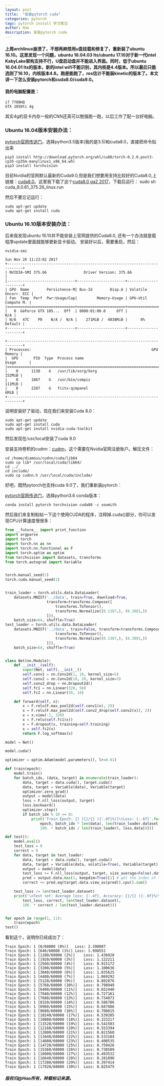 ```yaml
---
layout: post
title:  "安装pytorch cuda"
categories: pytorch
tags: pytorch install 学习笔记
author: Hao
description: 安装pytorch cuda
---
```

#### 上周archlinux崩溃了，不想再麻烦用u盘挂载和修复了，重新装了ubuntu 16.10。这里发现一个问题，ubuntu 16.04.03 lts/ubuntu 17.10对于新一代intel KabyLake架构支持不行，U盘启动盘并不能进入界面。同时，低于ubuntu 16.04.01 lts的版本，新的intel wifi不能识别，其内核是4.4版本。所以最后只能选则了16.10，内核版本4.8。跑是能跑了，ros估计不能装kinetic的版本了。本文讲一下怎么安装pytorch和cuda8.0/cuda9.0。

#### 我的电脑配置是：
	i7 7700HQ 
	GTX 1050ti 4g

其实4g的显卡内存一般的CNN还真可以勉强跑一跑，以后工作了配一台好电脑。

### Ubuntu 16.04版本安装办法：
[pytorch官网传送门](http://pytorch.org/)，选择python3.5版本(我的是3.5)和cuda8.0，直接把命令贴出来

```
pip3 install http://download.pytorch.org/whl/cu80/torch-0.2.0.post3-cp35-cp35m-manylinux1_x86_64.whl
pip3 install torchvision
```
目前Nvidia的官网默认最新的Cuda9.0,但是我们想要用支持比较好的Cuda8.0,上链接：[cuda8.0](https://developer.nvidia.com/cuda-toolkit-archive)。这里我下载了这个[cuda8.0 ga2 2017](https://developer.nvidia.com/cuda-80-ga2-download-archive)，下载后运行：
	sudo sh cuda_8.0.61_375.26_linux.run

然后不要忘记运行：

	sudo apt-get update
	sudo apt-get install cuda


### Ubuntu 16.10版本安装办法：
后来我发现ubuntu 16.10并不能安装上官网提供的Cuda8.0, 还有一个办法就是载程序update里面就能够更新显卡驱动。
安装好以后，需要重启，然后：

	nvidia-smi

```
Sun Nov 26 11:23:02 2017
+-----------------------------------------------------------------------------+
| NVIDIA-SMI 375.66                 Driver Version: 375.66                    |
|-------------------------------+----------------------+----------------------+
| GPU  Name        Persistence-M| Bus-Id        Disp.A | Volatile Uncorr. ECC |
| Fan  Temp  Perf  Pwr:Usage/Cap|         Memory-Usage | GPU-Util  Compute M. |
|===============================+======================+======================|
|   0  GeForce GTX 105...  Off  | 0000:01:00.0     Off |                  N/A |
| N/A   47C    P0    N/A /  N/A |    271MiB /  4038MiB |      0%      Default |
+-------------------------------+----------------------+----------------------+
                                                                               
+-----------------------------------------------------------------------------+
| Processes:                                                       GPU Memory |
|  GPU       PID  Type  Process name                               Usage      |
|=============================================================================|
|    0      1138    G   /usr/lib/xorg/Xorg                             152MiB |
|    0      1867    G   /usr/bin/compiz                                111MiB |
|    0      2287    G   fcitx-qimpanel                                   6MiB |
+-----------------------------------------------------------------------------+
```

说明安装好了驱动，现在我们来安装Cuda 8.0：
	
	sudo apt-get update
	sudo apt-get install cuda
	sudo apt-get install nvidia-cuda-toolkit

然后发现在/usr/local安装了cuda 9.0

安装支持卷积的cudnn：[cudnn](https://developer.nvidia.com/cudnn)，这个需要在Nvidia官网注册账户。解压文件：

	cd /home/diamous/cudnn/cuda/lib64
	sudo cp lib* /usr/local/cuda/lib64/
	cd ../
	cd include/
	sudo cp cudnn.h /usr/local/cuda/include/


好吧，既然pytorch也支持cuda 9.0了，我们重新装pytorch：

[pytorch官网传送门](http://pytorch.org/)，选择python3.6 conda版本：

    conda install pytorch torchvision cuda80 -c soumith

然后我们来复制粘帖一下这个使用CUDA的程序，注释掉.cuda()部分，你可以发现CPU计算速度慢很多：
```python
from __future__ import print_function
import argparse
import torch
import torch.nn as nn
import torch.nn.functional as F
import torch.optim as optim
from torchvision import datasets, transforms
from torch.autograd import Variable


torch.manual_seed(1)
torch.cuda.manual_seed(1)


train_loader = torch.utils.data.DataLoader(
    datasets.MNIST('../data', train=True, download=True,
                   transform=transforms.Compose([
                       transforms.ToTensor(),
                       transforms.Normalize((0.1307,), (0.3081,))
                   ])),
    batch_size=64, shuffle=True)
test_loader = torch.utils.data.DataLoader(
    datasets.MNIST('../data', train=False, transform=transforms.Compose([
                       transforms.ToTensor(),
                       transforms.Normalize((0.1307,), (0.3081,))
                   ])),
    batch_size=64, shuffle=True)


class Net(nn.Module):
    def __init__(self):
        super(Net, self).__init__()
        self.conv1 = nn.Conv2d(1, 10, kernel_size=5)
        self.conv2 = nn.Conv2d(10, 20, kernel_size=5)
        self.conv2_drop = nn.Dropout2d()
        self.fc1 = nn.Linear(320, 50)
        self.fc2 = nn.Linear(50, 10)

    def forward(self, x):
        x = F.relu(F.max_pool2d(self.conv1(x), 2))
        x = F.relu(F.max_pool2d(self.conv2_drop(self.conv2(x)), 2))
        x = x.view(-1, 320)
        x = F.relu(self.fc1(x))
        x = F.dropout(x, training=self.training)
        x = self.fc2(x)
        return F.log_softmax(x)

model = Net()

model.cuda()

optimizer = optim.Adam(model.parameters(), lr=0.01)

def train(epoch):
    model.train()
    for batch_idx, (data, target) in enumerate(train_loader):
        data, target = data.cuda(), target.cuda()
        data, target = Variable(data), Variable(target)
        optimizer.zero_grad()
        output = model(data)
        loss = F.nll_loss(output, target)
        loss.backward()
        optimizer.step()
        if batch_idx % 10 == 0:
            print('Train Epoch: {} [{}/{} ({:.0f}%)]\tLoss: {:.6f}'.format(
                epoch, batch_idx * len(data), len(train_loader.dataset),
                100. * batch_idx / len(train_loader), loss.data[0]))

def test():
    model.eval()
    test_loss = 0
    correct = 0
    for data, target in test_loader:
        data, target = data.cuda(), target.cuda()
        data, target = Variable(data, volatile=True), Variable(target)
        output = model(data)
        test_loss += F.nll_loss(output, target, size_average=False).data[0] # sum up batch loss
        pred = output.data.max(1, keepdim=True)[1] # get the index of the max log-probability
        correct += pred.eq(target.data.view_as(pred)).cpu().sum()

    test_loss /= len(test_loader.dataset)
    print('\nTest set: Average loss: {:.4f}, Accuracy: {}/{} ({:.0f}%)\n'.format(
        test_loss, correct, len(test_loader.dataset),
        100. * correct / len(test_loader.dataset)))


for epoch in range(1, 11):
    train(epoch)
test()
```

看到这个，说明你已经成功了：
```
Train Epoch: 1 [0/60000 (0%)]	Loss: 2.390087
Train Epoch: 1 [640/60000 (1%)]	Loss: 1.998551
Train Epoch: 1 [1280/60000 (2%)]	Loss: 1.436028
Train Epoch: 1 [1920/60000 (3%)]	Loss: 1.122211
Train Epoch: 1 [2560/60000 (4%)]	Loss: 0.915172
Train Epoch: 1 [3200/60000 (5%)]	Loss: 1.100636
Train Epoch: 1 [3840/60000 (6%)]	Loss: 1.035625
Train Epoch: 1 [4480/60000 (7%)]	Loss: 1.069292
Train Epoch: 1 [5120/60000 (9%)]	Loss: 0.802876
Train Epoch: 1 [5760/60000 (10%)]	Loss: 0.790949
Train Epoch: 1 [6400/60000 (11%)]	Loss: 0.652440
Train Epoch: 1 [7040/60000 (12%)]	Loss: 0.727161
Train Epoch: 1 [7680/60000 (13%)]	Loss: 0.734073
Train Epoch: 1 [8320/60000 (14%)]	Loss: 0.586786
Train Epoch: 1 [8960/60000 (15%)]	Loss: 0.687886
Train Epoch: 1 [9600/60000 (16%)]	Loss: 0.708015
Train Epoch: 1 [10240/60000 (17%)]	Loss: 0.539205
Train Epoch: 1 [10880/60000 (18%)]	Loss: 0.323217
Train Epoch: 1 [11520/60000 (19%)]	Loss: 0.541503
Train Epoch: 1 [12160/60000 (20%)]	Loss: 0.553394
Train Epoch: 1 [12800/60000 (21%)]	Loss: 0.821560
Train Epoch: 1 [13440/60000 (22%)]	Loss: 0.533104
Train Epoch: 1 [14080/60000 (23%)]	Loss: 0.400535
Train Epoch: 1 [14720/60000 (25%)]	Loss: 0.759426
Train Epoch: 1 [15360/60000 (26%)]	Loss: 0.738509
Train Epoch: 1 [16000/60000 (27%)]	Loss: 0.493532
Train Epoch: 1 [16640/60000 (28%)]	Loss: 0.281890
Train Epoch: 1 [17280/60000 (29%)]	Loss: 0.397414
Train Epoch: 1 [17920/60000 (30%)]	Loss: 0.825475

```

##### 版权归@Hao所有，转载标记来源。

